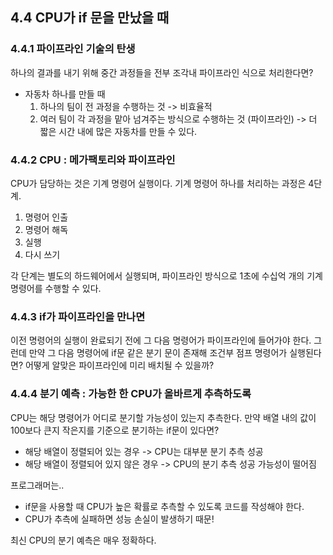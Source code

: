 ## 4.4 CPU가 if 문을 만났을 때

### 4.4.1 파이프라인 기술의 탄생
하나의 결과를 내기 위해 중간 과정들을 전부 조각내 파이프라인 식으로 처리한다면?
- 자동차 하나를 만들 때
  1. 하나의 팀이 전 과정을 수행하는 것 -> 비효율적
  2. 여러 팀이 각 과정을 맡아 넘겨주는 방식으로 수행하는 것 (파이프라인) -> 더 짧은 시간 내에 많은 자동차를 만들 수 있다.

### 4.4.2 CPU : 메가팩토리와 파이프라인
CPU가 담당하는 것은 기계 명령어 실행이다. 기계 명령어 하나를 처리하는 과정은 4단계.
1. 명령어 인출
2. 명령어 해독
3. 실행
4. 다시 쓰기

각 단계는 별도의 하드웨어에서 실행되며, 파이프라인 방식으로 1초에 수십억 개의 기계명령어를 수행할 수 있다.

### 4.4.3 if가 파이프라인을 만나면
이전 명령어의 실행이 완료되기 전에 그 다음 명령어가 파이프라인에 들어가야 한다. 그런데 만약 그 다음 명령어에 if문 같은 분기 문이 존재해 조건부 점프 명령어가 실행된다면? 어떻게 알맞은 파이프라인에 미리 배치될 수 있을까?

### 4.4.4 분기 예측 : 가능한 한 CPU가 올바르게 추측하도록
CPU는 해당 명령어가 어디로 분기할 가능성이 있는지 추측한다. 
만약 배열 내의 값이 100보다 큰지 작은지를 기준으로 분기하는 if문이 있다면?
- 해당 배열이 정렬되어 있는 경우 -> CPU는 대부분 분기 추측 성공
- 해당 배열이 정렬되어 있지 않은 경우 -> CPU의 분기 추측 성공 가능성이 떨어짐

프로그래머는..
- if문을 사용할 때 CPU가 높은 확률로 추측할 수 있도록 코드를 작성해야 한다. 
- CPU가 추측에 실패하면 성능 손실이 발생하기 때문!

최신 CPU의 분기 예측은 매우 정확하다.